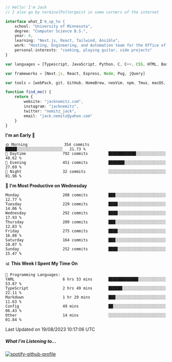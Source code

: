 ```typescript
// Hello! I'm Jack
// I also go by terminalPoltergeist in some corners of the internet

interface what_I'm_up_to {
    school: "University of Minnesota",
    degree: "Computer Science B.S.",
    year: 4,
    learning: "Next.js, React, Tailwind, Ansible",
    work: "Hosting, Engineering, and Automation team for the Office of Information Technology at UMN",
    personal-interests: "cooking, playing guitar, side projects"
}

var languages = [Typescript, JavaScript, Python, C, C++, CSS, HTML, Bash, VimScript]

var frameworks = [Next.js, React, Express, Node, Pug, jQuery]

var tools = [webPack, git, GitHub, HomeBrew, neoVim, npm, Tmux, macOS, Ubuntu, Docker, Nginx, Ansible, Cloudflare, DigitalOcean]

function find_me() {
    return {
        website: "jacknemitz.com",
        instagram: "jacknemitz",
        twitter: "nemitz_jack",
        email: "jack.nemitz@yahoo.com"
    }
}
```

<!--START_SECTION:waka-->
**I'm an Early 🐤** 

```text
🌞 Morning                354 commits         █████░░░░░░░░░░░░░░░░░░░░   21.73 % 
🌆 Daytime                792 commits         ████████████░░░░░░░░░░░░░   48.62 % 
🌃 Evening                451 commits         ███████░░░░░░░░░░░░░░░░░░   27.69 % 
🌙 Night                  32 commits          ░░░░░░░░░░░░░░░░░░░░░░░░░   01.96 % 
```
📅 **I'm Most Productive on Wednesday** 

```text
Monday                   208 commits         ███░░░░░░░░░░░░░░░░░░░░░░   12.77 % 
Tuesday                  229 commits         ████░░░░░░░░░░░░░░░░░░░░░   14.06 % 
Wednesday                292 commits         ████░░░░░░░░░░░░░░░░░░░░░   17.93 % 
Thursday                 209 commits         ███░░░░░░░░░░░░░░░░░░░░░░   12.83 % 
Friday                   275 commits         ████░░░░░░░░░░░░░░░░░░░░░   16.88 % 
Saturday                 164 commits         ███░░░░░░░░░░░░░░░░░░░░░░   10.07 % 
Sunday                   252 commits         ████░░░░░░░░░░░░░░░░░░░░░   15.47 % 
```


📊 **This Week I Spent My Time On** 

```text
💬 Programming Languages: 
YAML                     6 hrs 53 mins       █████████████░░░░░░░░░░░░   53.87 % 
TypeScript               2 hrs 49 mins       ██████░░░░░░░░░░░░░░░░░░░   22.11 % 
Markdown                 1 hr 29 mins        ███░░░░░░░░░░░░░░░░░░░░░░   11.63 % 
Config                   49 mins             ██░░░░░░░░░░░░░░░░░░░░░░░   06.43 % 
Other                    14 mins             ░░░░░░░░░░░░░░░░░░░░░░░░░   01.84 % 
```


 Last Updated on 19/08/2023 10:17:06 UTC
<!--END_SECTION:waka-->

##### What I'm Listening to...

[![spotify-github-profile](https://spotify-github-profile.vercel.app/api/view?uid=jack.nemitz&cover_image=true&show_offline=true&bar_color=53b14f&bar_color_cover=false&background_color=121212FF)](https://spotify-github-profile.vercel.app/api/view?uid=jack.nemitz&redirect=true)


